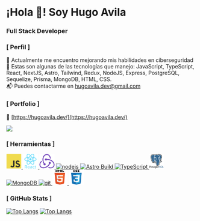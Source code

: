 # ¡Hola 👋! Soy Hugo Avila
### Full Stack Developer

### **[ Perfil ]**
🌱 Actualmente me encuentro mejorando mis habilidades en ciberseguridad<br>
📗 Estas son algunas de las tecnologías que manejo: JavaScript, TypeScript, React, NextJS, Astro, Tailwind, Redux, NodeJS, Express, PostgreSQL, Sequelize, Prisma, MongoDB, HTML, CSS.<br>
📬 Puedes contactarme en [hugoavila.dev@gmail.com](hugoavila.dev@gmail.com)

### **[ Portfolio ]**
🔗 [https://hugoavila.dev/](https://hugoavila.dev/)

<a href='https://hugoavila.dev' style='display:flex;flex-direction:column;justify-content:flex-start'>
  <img src="https://hugoavila.dev/images/og.webp" style='width:400px' />
</a>

### **[ Herramientas ]**

<p align="left"> 
<a href="https://developer.mozilla.org/en-US/docs/Web/JavaScript" target="_blank" rel="noreferrer"> <img src="https://raw.githubusercontent.com/devicons/devicon/master/icons/javascript/javascript-original.svg" alt="javascript" width="40" height="40"/> </a>
<a href="https://reactjs.org/" target="_blank" rel="noreferrer"> <img src="https://raw.githubusercontent.com/devicons/devicon/master/icons/react/react-original-wordmark.svg" alt="react" width="40" height="40"/> </a>
<a href="https://redux.js.org" target="_blank" rel="noreferrer"> <img src="https://raw.githubusercontent.com/devicons/devicon/master/icons/redux/redux-original.svg" alt="redux" width="40" height="40"/> </a>
<a href="https://nodejs.org" target="_blank" rel="noreferrer"> <img src="https://cdn.worldvectorlogo.com/logos/nodejs-icon.svg" alt="nodejs" width="40" height="40"/> </a>
<a href="https://astro.build/" target="_blank" rel="noreferrer"> <img src="https://astro.build/assets/press/logomark-dark.svg" alt="Astro Build" width="40" height="40"/> </a>
<a href="https://www.typescriptlang.org/" target="_blank" rel="noreferrer"> <img src="https://upload.wikimedia.org/wikipedia/commons/4/4c/Typescript_logo_2020.svg" alt="TypeScript" width="40" height="40"/> </a>
<a href="https://www.postgresql.org" target="_blank" rel="noreferrer"> <img src="https://raw.githubusercontent.com/devicons/devicon/master/icons/postgresql/postgresql-original-wordmark.svg" alt="postgresql" width="40" height="40"/> </a>
<a href="https://www.mongodb.com" target="_blank" rel="noreferrer"> <img src="https://cdn.worldvectorlogo.com/logos/mongodb-icon-1.svg" alt="MongoDB" width="40" height="40"/> </a> 
<a href="https://git-scm.com/" target="_blank" rel="noreferrer"> <img src="https://www.vectorlogo.zone/logos/git-scm/git-scm-icon.svg" alt="git" width="40" height="40"/> </a>
<a href="https://www.w3.org/html/" target="_blank" rel="noreferrer"> <img src="https://raw.githubusercontent.com/devicons/devicon/master/icons/html5/html5-original-wordmark.svg" alt="html5" width="40" height="40"/> </a> 
<a href="https://www.w3schools.com/css/" target="_blank" rel="noreferrer"> <img src="https://raw.githubusercontent.com/devicons/devicon/master/icons/css3/css3-original-wordmark.svg" alt="css3" width="40" height="40"/> </a>
</p>

### **[ GitHub Stats ]**

[![Top Langs](https://github-readme-stats.vercel.app/api/top-langs/?username=hugok2k&layout=compact&theme=radical#gh-dark-mode-only)](https://github.com/hugok2k/github-readme-stats#gh-dark-mode-only)
[![Top Langs](https://github-readme-stats.vercel.app/api/top-langs/?username=hugok2k&layout=compact&theme=default#gh-light-mode-only)](https://github.com/hugok2k/github-readme-stats#gh-light-mode-only)



